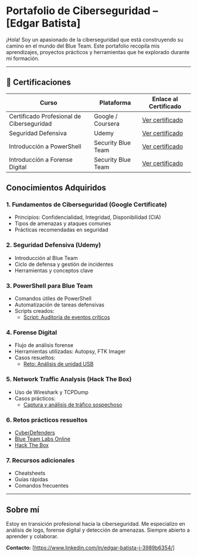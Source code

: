 # Portafolio de Ciberseguridad – [Edgar Batista]

¡Hola! Soy un apasionado de la ciberseguridad que está construyendo su camino en el mundo del Blue Team. Este portafolio recopila mis aprendizajes, proyectos prácticos y herramientas que he explorado durante mi formación.

---

## 📜 Certificaciones

| Curso                                         | Plataforma            | Enlace al Certificado                                     |
|-----------------------------------------------|-----------------------|-----------------------------------------------------------|
| Certificado Profesional de Ciberseguridad     | Google / Coursera     | [Ver certificado](https://coursera.org/share/69c60c033056eca1f96891baea40975f) |
| Seguridad Defensiva                           | Udemy                 | [Ver certificado](https://www.udemy.com/certificate/UC-39ed4963-31e9-4499-ba50-6dfdfb9888a9/) |
| Introducción a PowerShell                     | Security Blue Team    | [Ver certificado](https://elearning.securityblue.team/home/certificate/542665364) |
| Introducción a Forense Digital                | Security Blue Team    | [Ver certificado](https://elearning.securityblue.team/home/certificate/103884137) |


## Conocimientos Adquiridos

### 1. Fundamentos de Ciberseguridad (Google Certificate)
- Principios: Confidencialidad, Integridad, Disponibilidad (CIA)
- Tipos de amenazas y ataques comunes
- Prácticas recomendadas en seguridad

### 2. Seguridad Defensiva (Udemy)
- Introducción al Blue Team
- Ciclo de defensa y gestión de incidentes
- Herramientas y conceptos clave

### 3. PowerShell para Blue Team
- Comandos útiles de PowerShell
- Automatización de tareas defensivas
- Scripts creados:
  - [Script: Auditoría de eventos críticos](./PowerShell/scripts/auditoria_eventos.ps1)

### 4. Forense Digital
- Flujo de análisis forense
- Herramientas utilizadas: Autopsy, FTK Imager
- Casos resueltos:
  - [Reto: Análisis de unidad USB](./Forense/usb_analysis.md)

### 5. Network Traffic Analysis (Hack The Box)
- Uso de Wireshark y TCPDump
- Casos prácticos:
  - [Captura y análisis de tráfico sospechoso](./Redes/trafico_sospechoso.md)

### 6. Retos prácticos resueltos
- [CyberDefenders](./Retos/cyberdefenders.md)
- [Blue Team Labs Online](./Retos/btlo.md)
- [Hack The Box](./Retos/htb.md)

### 7. Recursos adicionales
- Cheatsheets
- Guías rápidas
- Comandos frecuentes

---

## Sobre mí
Estoy en transición profesional hacia la ciberseguridad. Me especializo en análisis de logs, forense digital y detección de amenazas. Siempre abierto a aprender y colaborar.  

**Contacto:** [https://www.linkedin.com/in/edgar-batista-j-3989b6354/]
